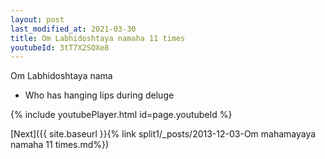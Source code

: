 ```yaml
---
layout: post
last_modified_at: 2021-03-30
title: Om Labhidoshtaya namaha 11 times
youtubeId: 3tT7X2SOXe8
---
```

 
 
Om Labhidoshtaya nama 
 
 -  Who has hanging lips during deluge 
 
  
 
  
 
 
 
 
 
 


{% include youtubePlayer.html id=page.youtubeId %}
 
[Next]({{ site.baseurl }}{% link  split1/_posts/2013-12-03-Om mahamayaya namaha 11 times.md%})
 

